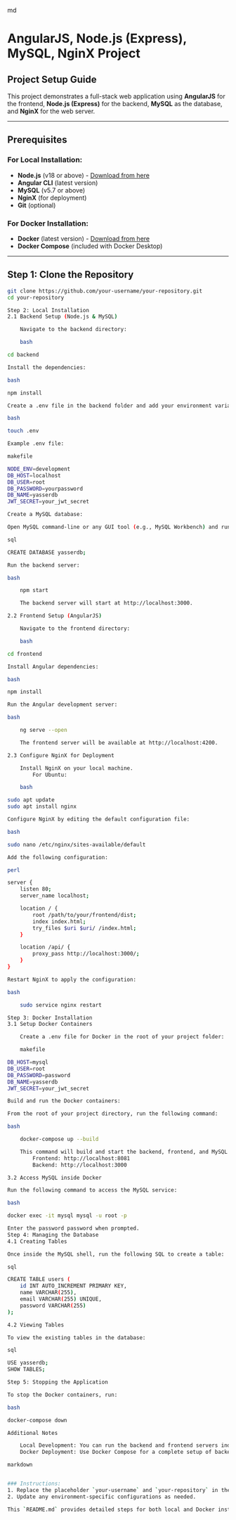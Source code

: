md

# AngularJS, Node.js (Express), MySQL, NginX Project

## Project Setup Guide

This project demonstrates a full-stack web application using **AngularJS** for the frontend, **Node.js (Express)** for the backend, **MySQL** as the database, and **NginX** for the web server.

---

## Prerequisites

### For Local Installation:
- **Node.js** (v18 or above) - [Download from here](https://nodejs.org/en/download/)
- **Angular CLI** (latest version)
- **MySQL** (v5.7 or above)
- **NginX** (for deployment)
- **Git** (optional)

### For Docker Installation:
- **Docker** (latest version) - [Download from here](https://www.docker.com/products/docker-desktop)
- **Docker Compose** (included with Docker Desktop)

---

## Step 1: Clone the Repository

```bash
git clone https://github.com/your-username/your-repository.git
cd your-repository

Step 2: Local Installation
2.1 Backend Setup (Node.js & MySQL)

    Navigate to the backend directory:

    bash

cd backend

Install the dependencies:

bash

npm install

Create a .env file in the backend folder and add your environment variables:

bash

touch .env

Example .env file:

makefile

NODE_ENV=development
DB_HOST=localhost
DB_USER=root
DB_PASSWORD=yourpassword
DB_NAME=yasserdb
JWT_SECRET=your_jwt_secret

Create a MySQL database:

Open MySQL command-line or any GUI tool (e.g., MySQL Workbench) and run the following command:

sql

CREATE DATABASE yasserdb;

Run the backend server:

bash

    npm start

    The backend server will start at http://localhost:3000.

2.2 Frontend Setup (AngularJS)

    Navigate to the frontend directory:

    bash

cd frontend

Install Angular dependencies:

bash

npm install

Run the Angular development server:

bash

    ng serve --open

    The frontend server will be available at http://localhost:4200.

2.3 Configure NginX for Deployment

    Install NginX on your local machine.
        For Ubuntu:

    bash

sudo apt update
sudo apt install nginx

Configure NginX by editing the default configuration file:

bash

sudo nano /etc/nginx/sites-available/default

Add the following configuration:

perl

server {
    listen 80;
    server_name localhost;

    location / {
        root /path/to/your/frontend/dist;
        index index.html;
        try_files $uri $uri/ /index.html;
    }

    location /api/ {
        proxy_pass http://localhost:3000/;
    }
}

Restart NginX to apply the configuration:

bash

    sudo service nginx restart

Step 3: Docker Installation
3.1 Setup Docker Containers

    Create a .env file for Docker in the root of your project folder:

    makefile

DB_HOST=mysql
DB_USER=root
DB_PASSWORD=password
DB_NAME=yasserdb
JWT_SECRET=your_jwt_secret

Build and run the Docker containers:

From the root of your project directory, run the following command:

bash

    docker-compose up --build

    This command will build and start the backend, frontend, and MySQL containers.
        Frontend: http://localhost:8081
        Backend: http://localhost:3000

3.2 Access MySQL inside Docker

Run the following command to access the MySQL service:

bash

docker exec -it mysql mysql -u root -p

Enter the password password when prompted.
Step 4: Managing the Database
4.1 Creating Tables

Once inside the MySQL shell, run the following SQL to create a table:

sql

CREATE TABLE users (
    id INT AUTO_INCREMENT PRIMARY KEY,
    name VARCHAR(255),
    email VARCHAR(255) UNIQUE,
    password VARCHAR(255)
);

4.2 Viewing Tables

To view the existing tables in the database:

sql

USE yasserdb;
SHOW TABLES;

Step 5: Stopping the Application

To stop the Docker containers, run:

bash

docker-compose down

Additional Notes

    Local Development: You can run the backend and frontend servers independently with npm start and ng serve, respectively.
    Docker Deployment: Use Docker Compose for a complete setup of backend, frontend, and database services.

markdown


### Instructions:
1. Replace the placeholder `your-username` and `your-repository` in the `git clone` command with your actual GitHub repository link.
2. Update any environment-specific configurations as needed.

This `README.md` provides detailed steps for both local and Docker installations and should work well for your project

